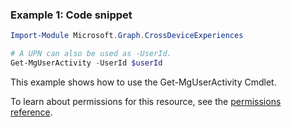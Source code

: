 ### Example 1: Code snippet

```powershellImport-Module Microsoft.Graph.CrossDeviceExperiences

# A UPN can also be used as -UserId.
Get-MgUserActivity -UserId $userId
```
This example shows how to use the Get-MgUserActivity Cmdlet.
To learn about permissions for this resource, see the [permissions reference](/graph/permissions-reference).

